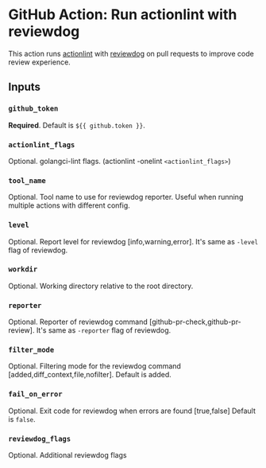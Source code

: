 # GitHub Action: Run actionlint with reviewdog

This action runs [actionlint](https://github.com/rhysd/actionlint) with
[reviewdog](https://github.com/reviewdog/reviewdog) on pull requests to improve
code review experience.

## Inputs

### `github_token`

**Required**. Default is `${{ github.token }}`.

### `actionlint_flags`

Optional. golangci-lint flags. (actionlint -onelint `<actionlint_flags>`)

### `tool_name`

Optional. Tool name to use for reviewdog reporter. Useful when running multiple
actions with different config.

### `level`

Optional. Report level for reviewdog [info,warning,error].
It's same as `-level` flag of reviewdog.

### `workdir`

Optional. Working directory relative to the root directory.

### `reporter`

Optional. Reporter of reviewdog command [github-pr-check,github-pr-review].
It's same as `-reporter` flag of reviewdog.

### `filter_mode`

Optional. Filtering mode for the reviewdog command [added,diff_context,file,nofilter].
Default is added.

### `fail_on_error`

Optional.  Exit code for reviewdog when errors are found [true,false]
Default is `false`.

### `reviewdog_flags`

Optional. Additional reviewdog flags
